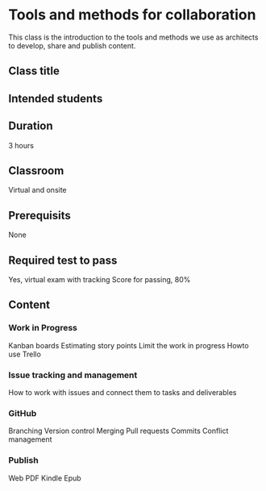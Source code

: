# Tools and methods for collaboration

This class is the introduction to the tools and methods we use as architects to develop, share and publish content.

## Class title

## Intended students

## Duration
3 hours

## Classroom
Virtual and onsite

## Prerequisits
None

## Required test to pass
Yes, virtual exam with tracking
Score for passing, 80%

## Content  

### Work in Progress
Kanban boards
Estimating story points
Limit the work in progress
Howto use Trello

### Issue tracking and management
How to work with issues and connect them to tasks and deliverables

### GitHub
Branching
Version control
Merging
Pull requests
Commits
Conflict management

### Publish  
Web
PDF
Kindle
Epub
